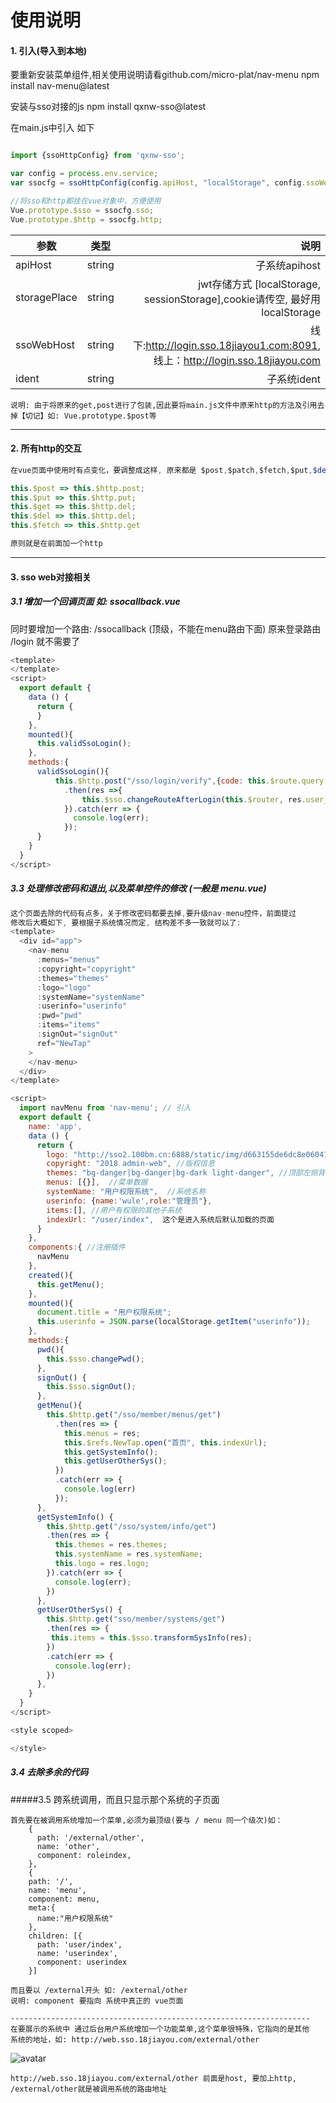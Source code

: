 # 使用说明

#### 1. 引入(导入到本地)

要重新安装菜单组件,相关使用说明请看github.com/micro-plat/nav-menu
npm install nav-menu@latest

安装与sso对接的js
npm install qxnw-sso@latest


在main.js中引入 如下
``` js

import {ssoHttpConfig} from 'qxnw-sso';

var config = process.env.service;
var ssocfg = ssoHttpConfig(config.apiHost, "localStorage", config.ssoWebHost, config.Ident);

//将sso和http都挂在vue对象中，方便使用
Vue.prototype.$sso = ssocfg.sso; 
Vue.prototype.$http = ssocfg.http;
```

参数|类型|说明
--|:--:|--:
apiHost|string| 子系统apihost
storagePlace |string|jwt存储方式 [localStorage, sessionStorage],cookie请传空, 最好用 localStorage
ssoWebHost |string| 线下:http://login.sso.18jiayou1.com:8091, 线上：http://login.sso.18jiayou.com
ident|string|子系统ident

```
说明: 由于将原来的get,post进行了包装,因此要将main.js文件中原来http的方法及引用去掉【切记】如: Vue.prototype.$post等
```
---

#### 2. 所有http的交互

``` js
在vue页面中使用时有点变化，要调整成这样, 原来都是 $post,$patch,$fetch,$put,$del(这些都要替换)

this.$post => this.$http.post;
this.$put => this.$http.put;
this.$get => this.$http.del;
this.$del => this.$http.del;
this.$fetch => this.$http.get

原则就是在前面加一个http
```
---

#### 3. sso web对接相关

##### 3.1 增加一个回调页面 如: ssocallback.vue
同时要增加一个路由: /ssocallback (顶级，不能在menu路由下面)
原来登录路由 /login 就不需要了

``` js
<template>
</template>
<script>
  export default {
    data () {
      return {
      }
    },
    mounted(){
      this.validSsoLogin();
    },
    methods:{
      validSsoLogin(){
          this.$http.post("/sso/login/verify",{code: this.$route.query.code})
            .then(res =>{
                this.$sso.changeRouteAfterLogin(this.$router, res.user_name, res.role_name);
            }).catch(err => {
              console.log(err);
            });
      }
    }
  }
</script>
```

##### 3.3 处理修改密码和退出,以及菜单控件的修改 (一般是 menu.vue)
``` js
这个页面去除的代码有点多，关于修改密码都要去掉,要升级nav-menu控件，前面提过
修改后大概如下, 要根据子系统情况而定, 结构差不多一致就可以了:
<template>
  <div id="app">
    <nav-menu
      :menus="menus"
      :copyright="copyright"
      :themes="themes"
      :logo="logo"
      :systemName="systemName"
      :userinfo="userinfo"
      :pwd="pwd"
      :items="items"
      :signOut="signOut"
      ref="NewTap"
    >
    </nav-menu>
  </div>
</template>

<script>
  import navMenu from 'nav-menu'; // 引入
  export default {
    name: 'app',
    data () {
      return {
        logo: "http://sso2.100bm.cn:6888/static/img/d663155de6dc8e060415bbcd891cb9d4.png",
        copyright: "2018 admin-web", //版权信息
        themes: "bg-danger|bg-danger|bg-dark light-danger", //顶部左侧背景颜色,顶部右侧背景颜色,右边菜单背景颜色
        menus: [{}],  //菜单数据
        systemName: "用户权限系统",  //系统名称
        userinfo: {name:'wule',role:"管理员"},
        items:[], //用户有权限的其他子系统
        indexUrl: "/user/index",  这个是进入系统后默认加载的页面
      }
    },
    components:{ //注册插件
      navMenu
    },
    created(){
      this.getMenu();
    },
    mounted(){
      document.title = "用户权限系统";
      this.userinfo = JSON.parse(localStorage.getItem("userinfo"));
    },
    methods:{
      pwd(){
        this.$sso.changePwd();
      },
      signOut() {
        this.$sso.signOut();
      },
      getMenu(){
        this.$http.get("/sso/member/menus/get")
          .then(res => {
            this.menus = res;
            this.$refs.NewTap.open("首页", this.indexUrl);
            this.getSystemInfo();
            this.getUserOtherSys();
          })
          .catch(err => {
            console.log(err)
          });
      },
      getSystemInfo() {
        this.$http.get("/sso/system/info/get")
        .then(res => {
          this.themes = res.themes;
          this.systemName = res.systemName;
          this.logo = res.logo;
        }).catch(err => {
          console.log(err);
        })
      },
      getUserOtherSys() {
        this.$http.get("sso/member/systems/get")
        .then(res => {
         this.items = this.$sso.transformSysInfo(res);
        })
        .catch(err => {
          console.log(err);
        })
      },
    }
  }
</script>

<style scoped>

</style>
```

##### 3.4 去除多余的代码

#####3.5 跨系统调用，而且只显示那个系统的子页面
```
首先要在被调用系统增加一个菜单,必须为最顶级(要与 / menu 同一个级次)如：
    {
      path: '/external/other',
      name: 'other',
      component: roleindex,
    },
    {
    path: '/',
    name: 'menu',
    component: menu,
    meta:{
      name:"用户权限系统"
    },
    children: [{
      path: 'user/index',
      name: 'userindex',
      component: userindex
    }]

而且要以 /external开头 如: /external/other
说明: component 要指向 系统中真正的 vue页面

-------------------------------------------------------------------
在要展示的系统中 通过后台用户系统增加一个功能菜单,这个菜单很特殊，它指向的是其他
系统的地址，如: http://web.sso.18jiayou.com/external/other
```
![avatar](./external.png)

```
http://web.sso.18jiayou.com/external/other 前面是host, 要加上http,  /external/other就是被调用系统的路由地址
```





